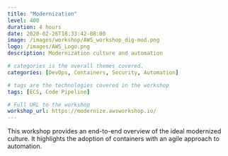 ```yaml
---
title: "Modernization"
level: 400
duration: 4 hours
date: 2020-02-26T18:33:42-08:00
image: /images/workshop/AWS_workshop_dig-mod.png
logo: /images/AWS_Logo.png
description: Modernization culture and automation

# categories is the overall themes covered. 
categories: [DevOps, Containers, Security, Automation]

# tags are the technologies covered in the workshop
tags: [ECS, Code Pipeline]

# Full URL to the workshop
workshop_url: https://modernize.awsworkshop.io/
---
```


This workshop provides an end-to-end overview of the ideal modernized culture. It highlights the adoption of containers with an agile approach to automation.